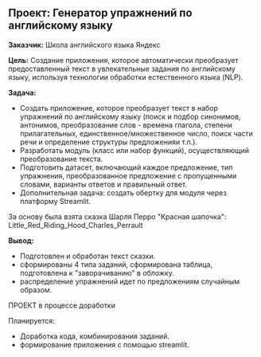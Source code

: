 ## **Проект: Генератор упражнений по английскому языку**

**Заказчик:** Школа английского языка Яндекс

**Цель:** Создание приложения, которое автоматически преобразует предоставленный текст в увлекательные задания по английскому языку, используя технологии обработки естественного языка (NLP).

**Задача:**
- Создать приложение, которое преобразует текст в набор упражнений по английскому языку (поиск и подбор синонимов, антонимов, преобразование слов - времена глагола, степени прилагательных, единственное/множественное число, поиск части речи и определение структуры предложенияи т.п.).
- Разработать модуль (класс или набор функций), осуществляющий преобразование текста.
- Подготовить датасет, включающий каждое предложение, тип упражнения, преобразованное предложение с пропущенными словами, варианты ответов и правильный ответ.
- Дополнительная задача: создать обертку для модуля через платформу Streamlit.

За основу была взята сказка Шарля Перро "Красная шапочка": Little_Red_Riding_Hood_Charles_Perrault

**Вывод:**
- Подготовлен и обработан текст сказки.
- сформированы 4 типа заданий, сформирована таблица, подготовлена к "заворачиванию" в обложку.
- распределение упражнений идет по предложениям случайным образом.

ПРОЕКТ в процессе доработки

Планируется:
- Доработка кода, комбинирования заданий.
- формирование приложения с помощью streamlit.
